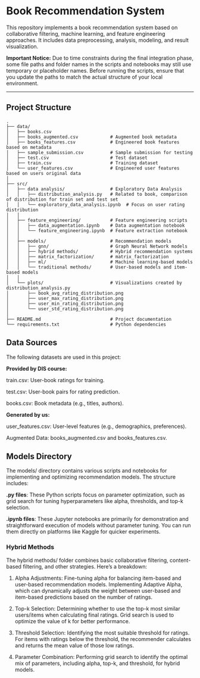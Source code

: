 # Book Recommendation System

This repository implements a book recommendation system based on collaborative filtering, machine learning, and feature engineering approaches. It includes data preprocessing, analysis, modeling, and result visualization.

**Important Notice:**
Due to time constraints during the final integration phase, some file paths and folder names in the scripts and notebooks may still use temporary or placeholder names.
Before running the scripts, ensure that you update the paths to match the actual structure of your local environment.

---

## **Project Structure**

```text
.
├── data/                              
│   ├── books.csv                     
│   ├── books_augmented.csv            # Augmented book metadata
│   ├── books_features.csv             # Engineered book features based on metadata
│   ├── sample_submission.csv          # Sample submission for testing
│   ├── test.csv                       # Test dataset
│   ├── train.csv                      # Training dataset
│   └── user_features.csv              # Engineered user features based on users original data
│
├── src/                               
│   ├── data analysis/                 # Exploratory Data Analysis
│   │   ├── distribution_analysis.py   # Related to book, comparison of distribution for train set and test set
│   │   └── exploratory_data_analysis.ipynb  # Focus on user rating distribution 
│   │
│   ├── feature_engineering/           # Feature engineering scripts
│   │   ├── data_augmentation.ipynb    # Data augmentation notebook
│   │   └── feature_engineering.ipynb  # Feature extraction notebook
│   │
│   ├── models/                        # Recommendation models
│   │   ├── gnn/                       # Graph Neural Network models
│   │   ├── hybrid methods/            # Hybrid recommendation systems
│   │   ├── matrix_factorization/      # matrix_factorization
│   │   ├── ml/                        # Machine learning-based models
│   │   └── traditional methods/       # User-based models and item-based models
│   │
│   └── plots/                         # Visualizations created by distribution_analysis.py
│       ├── book_avg_rating_distribution.png
│       ├── user_max_rating_distribution.png
│       ├── user_min_rating_distribution.png
│       └── user_std_rating_distribution.png
│
├── README.md                          # Project documentation
└── requirements.txt                   # Python dependencies

```

## **Data Sources**
The following datasets are used in this project:

**Provided by DIS course:**

train.csv: User-book ratings for training.

test.csv: User-book pairs for rating prediction.

books.csv: Book metadata (e.g., titles, authors).

**Generated by us:**

user_features.csv: User-level features (e.g., demographics, preferences).

Augmented Data: books_augmented.csv and books_features.csv.

## **Models Directory**
The models/ directory contains various scripts and notebooks for implementing and optimizing recommendation models. The structure includes:

**.py files**: These Python scripts focus on parameter optimization, such as grid search for tuning hyperparameters like alpha, thresholds, and top-k selection.

**.ipynb files**: These Jupyter notebooks are primarily for demonstration and straightforward execution of models without parameter tuning. You can run them directly on platforms like Kaggle for quicker experiments.

### **Hybrid Methods**
The hybrid methods/ folder combines basic collaborative filtering, content-based filtering, and other strategies. Here’s a breakdown:

1. Alpha Adjustments:
Fine-tuning alpha for balancing item-based and user-based recommendation models.
Implementing Adaptive Alpha, which can dynamically adjusts the weight between user-based and item-based predictions based on the number of ratings.

2. Top-k Selection:
Determining whether to use the top-k most similar users/items when calculating final ratings.
Grid search is used to optimize the value of k for better performance.

3. Threshold Selection:
Identifying the most suitable threshold for ratings.
For items with ratings below the threshold, the recommender calculates and returns the mean value of those low ratings.

4. Parameter Combination:
Performing grid search to identify the optimal mix of parameters, including alpha, top-k, and threshold, for hybrid models.
